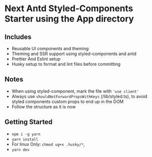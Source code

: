 # Next Antd Styled-Components Starter using the App directory

## Includes

- Reusable UI components and theming
- Theming and SSR support using styled-components and antd
- Prettier And Eslint setup
- Husky setup to format and lint files before committing

## Notes

- When using styled-component, mark the file with `'use client'`
- Always use `shouldNotForwardPropsWithKeys` (/lib/styled.ts), to avoid styled components custom props to end up in the DOM
- Follow the structure as it is now

## Getting Started

- `npm i -g yarn`
- `yarn install`
- For linux Only: `chmod ug+x .husky/*`,
- `yarn dev`
